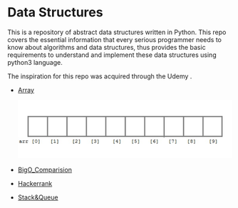 # Data Structures

This is a repository of abstract data structures written in Python.
This repo covers the essential information that every serious programmer needs to know about algorithms and 
data structures, thus provides the basic requirements to understand and implement 
these data structures using python3 language.

The inspiration for this repo was acquired through the Udemy .


- [Array](https://github.com/KUMAWAT55/Data-Structure/tree/master/Array)

  ![Array](images/array-declaraction.jpg)
- [BigO_Comparision](https://github.com/KUMAWAT55/Data-Structure/tree/master/BigO_Comparision)
- [Hackerrank](https://github.com/KUMAWAT55/Data-Structure/tree/master/Hackerrank)
- [Stack&Queue](https://github.com/KUMAWAT55/Data-Structure/tree/master/Stack&Queue)